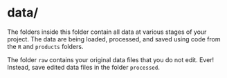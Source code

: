 # data/
The folders inside this folder contain all data at various stages of your project. The data are being loaded, processed, and saved using code from the `R` and `products` folders.

The folder `raw` contains your original data files that you do not edit. Ever! Instead, save edited data files in the folder `processed`.
